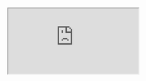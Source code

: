 <iframe src="" style="width: 200px; height: 140px; border: 0px">
</iframe>
<iframe src="https://ac2752b85061.ngrok.io/#/notebook/2FBV8R4MG/paragraph/paragraph_1592868428236_-95018284?asIframe">
</iframe>
